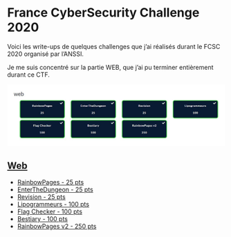 #  France CyberSecurity Challenge 2020

Voici les write-ups de quelques challenges que j’ai réalisés durant le FCSC 2020 organisé par l’ANSSI.

Je me suis concentré sur la partie WEB, que j’ai pu terminer entièrement durant ce CTF.

![valid](./images/validweb.JPG)

## [Web](./WEB)

* [RainbowPages - 25 pts](./WEB/RainbowPages.md)
* [EnterTheDungeon - 25 pts](./WEB/EnterTheDungeon.md)
* [Revision - 25 pts](./WEB/Revision.md)
* [Lipogrammeurs - 100 pts](./WEB/Lipogrammeurs.md)
* [Flag Checker - 100 pts](./WEB/FlagChecker.md)
* [Bestiary - 100 pts](./WEB/Bestiary.md)
* [RainbowPages v2 - 250 pts](./WEB/RainbowPages2.md)


